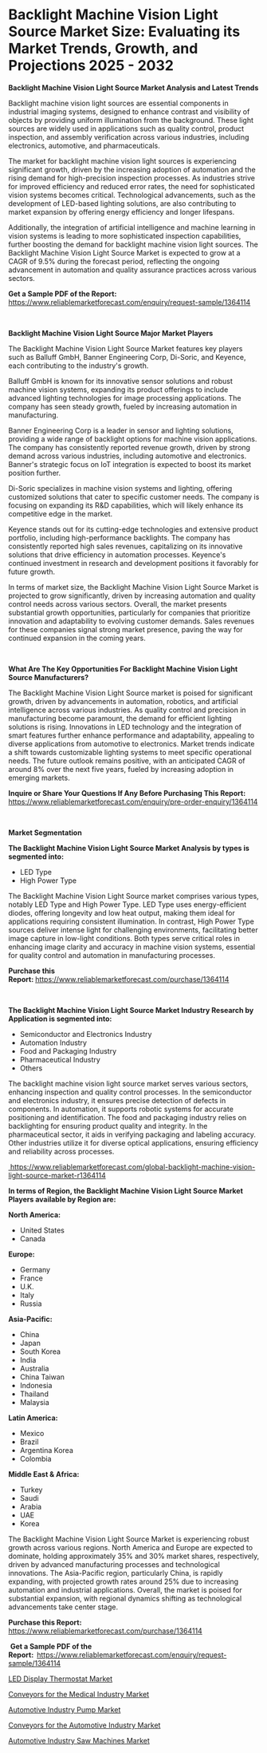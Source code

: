 <p><h1>Backlight Machine Vision Light Source Market Size: Evaluating its Market Trends, Growth, and Projections 2025 - 2032</h1></p><p><strong>Backlight Machine Vision Light Source Market Analysis and Latest Trends</strong></p>
<p><p>Backlight machine vision light sources are essential components in industrial imaging systems, designed to enhance contrast and visibility of objects by providing uniform illumination from the background. These light sources are widely used in applications such as quality control, product inspection, and assembly verification across various industries, including electronics, automotive, and pharmaceuticals.</p><p>The market for backlight machine vision light sources is experiencing significant growth, driven by the increasing adoption of automation and the rising demand for high-precision inspection processes. As industries strive for improved efficiency and reduced error rates, the need for sophisticated vision systems becomes critical. Technological advancements, such as the development of LED-based lighting solutions, are also contributing to market expansion by offering energy efficiency and longer lifespans.</p><p>Additionally, the integration of artificial intelligence and machine learning in vision systems is leading to more sophisticated inspection capabilities, further boosting the demand for backlight machine vision light sources. The Backlight Machine Vision Light Source Market is expected to grow at a CAGR of 9.5% during the forecast period, reflecting the ongoing advancement in automation and quality assurance practices across various sectors.</p></p>
<p><strong>Get a Sample PDF of the Report:&nbsp;</strong> <a href="https://www.reliablemarketforecast.com/enquiry/request-sample/1364114?utm_campaign=1893&utm_medium=2&utm_source=Github&utm_content=ia&utm_term=12042025&utm_id=backlight-machine-vision-light-source">https://www.reliablemarketforecast.com/enquiry/request-sample/1364114</a></p>
<p>&nbsp;</p>
<p><strong>Backlight Machine Vision Light Source Major Market Players</strong></p>
<p><p>The Backlight Machine Vision Light Source Market features key players such as Balluff GmbH, Banner Engineering Corp, Di-Soric, and Keyence, each contributing to the industry's growth. </p><p>Balluff GmbH is known for its innovative sensor solutions and robust machine vision systems, expanding its product offerings to include advanced lighting technologies for image processing applications. The company has seen steady growth, fueled by increasing automation in manufacturing.</p><p>Banner Engineering Corp is a leader in sensor and lighting solutions, providing a wide range of backlight options for machine vision applications. The company has consistently reported revenue growth, driven by strong demand across various industries, including automotive and electronics. Banner's strategic focus on IoT integration is expected to boost its market position further.</p><p>Di-Soric specializes in machine vision systems and lighting, offering customized solutions that cater to specific customer needs. The company is focusing on expanding its R&D capabilities, which will likely enhance its competitive edge in the market.</p><p>Keyence stands out for its cutting-edge technologies and extensive product portfolio, including high-performance backlights. The company has consistently reported high sales revenues, capitalizing on its innovative solutions that drive efficiency in automation processes. Keyence's continued investment in research and development positions it favorably for future growth.</p><p>In terms of market size, the Backlight Machine Vision Light Source Market is projected to grow significantly, driven by increasing automation and quality control needs across various sectors. Overall, the market presents substantial growth opportunities, particularly for companies that prioritize innovation and adaptability to evolving customer demands. Sales revenues for these companies signal strong market presence, paving the way for continued expansion in the coming years.</p></p>
<p>&nbsp;</p>
<p><strong>What Are The Key Opportunities For Backlight Machine Vision Light Source Manufacturers?</strong></p>
<p><p>The Backlight Machine Vision Light Source market is poised for significant growth, driven by advancements in automation, robotics, and artificial intelligence across various industries. As quality control and precision in manufacturing become paramount, the demand for efficient lighting solutions is rising. Innovations in LED technology and the integration of smart features further enhance performance and adaptability, appealing to diverse applications from automotive to electronics. Market trends indicate a shift towards customizable lighting systems to meet specific operational needs. The future outlook remains positive, with an anticipated CAGR of around 8% over the next five years, fueled by increasing adoption in emerging markets.</p></p>
<p><strong>Inquire or Share Your Questions If Any Before Purchasing This Report:</strong> <a href="https://www.reliablemarketforecast.com/enquiry/pre-order-enquiry/1364114?utm_campaign=1893&utm_medium=2&utm_source=Github&utm_content=ia&utm_term=12042025&utm_id=backlight-machine-vision-light-source">https://www.reliablemarketforecast.com/enquiry/pre-order-enquiry/1364114</a></p>
<p>&nbsp;</p>
<p><strong>Market Segmentation</strong></p>
<p><strong>The Backlight Machine Vision Light Source Market Analysis by types is segmented into:</strong></p>
<p><ul><li>LED Type</li><li>High Power Type</li></ul></p>
<p><p>The Backlight Machine Vision Light Source market comprises various types, notably LED Type and High Power Type. LED Type uses energy-efficient diodes, offering longevity and low heat output, making them ideal for applications requiring consistent illumination. In contrast, High Power Type sources deliver intense light for challenging environments, facilitating better image capture in low-light conditions. Both types serve critical roles in enhancing image clarity and accuracy in machine vision systems, essential for quality control and automation in manufacturing processes.</p></p>
<p><strong>Purchase this Report:&nbsp;</strong><a href="https://www.reliablemarketforecast.com/purchase/1364114?utm_campaign=1893&utm_medium=2&utm_source=Github&utm_content=ia&utm_term=12042025&utm_id=backlight-machine-vision-light-source">https://www.reliablemarketforecast.com/purchase/1364114</a></p>
<p>&nbsp;</p>
<p><strong>The Backlight Machine Vision Light Source Market Industry Research by Application is segmented into:</strong></p>
<p><ul><li>Semiconductor and Electronics Industry</li><li>Automation Industry</li><li>Food and Packaging Industry</li><li>Pharmaceutical Industry</li><li>Others</li></ul></p>
<p><p>The backlight machine vision light source market serves various sectors, enhancing inspection and quality control processes. In the semiconductor and electronics industry, it ensures precise detection of defects in components. In automation, it supports robotic systems for accurate positioning and identification. The food and packaging industry relies on backlighting for ensuring product quality and integrity. In the pharmaceutical sector, it aids in verifying packaging and labeling accuracy. Other industries utilize it for diverse optical applications, ensuring efficiency and reliability across processes.</p></p>
<p><a href="https://www.reliablemarketforecast.com/global-backlight-machine-vision-light-source-market-r1364114?utm_campaign=1893&utm_medium=2&utm_source=Github&utm_content=ia&utm_term=12042025&utm_id=backlight-machine-vision-light-source">&nbsp;https://www.reliablemarketforecast.com/global-backlight-machine-vision-light-source-market-r1364114</a></p>
<p><strong>In terms of Region, the Backlight Machine Vision Light Source Market Players available by Region are:</strong></p>
<p>
    <p> <strong> North America: </strong>
        <ul>
            <li>United States</li>
            <li>Canada</li>
        </ul>
        </p> 
    <p> <strong> Europe: </strong>
        <ul>
            <li>Germany</li>
            <li>France</li>
            <li>U.K.</li>
            <li>Italy</li>
            <li>Russia</li>
        </ul>
        </p> 
    <p> <strong> Asia-Pacific: </strong>
        <ul>
            <li>China</li>
            <li>Japan</li>
            <li>South Korea</li>
            <li>India</li>
            <li>Australia</li>
            <li>China Taiwan</li>
            <li>Indonesia</li>
            <li>Thailand</li>
            <li>Malaysia</li>
        </ul>
        </p> 
    <p> <strong> Latin America: </strong>
        <ul>
            <li>Mexico</li>
            <li>Brazil</li>
            <li>Argentina Korea</li>
            <li>Colombia</li>
        </ul>
        </p> 
    <p> <strong> Middle East & Africa: </strong>
        <ul>
            <li>Turkey</li>
            <li>Saudi</li>
            <li>Arabia</li>
            <li>UAE</li>
            <li>Korea</li>
        </ul>
    </p>
    </p>
<p><p>The Backlight Machine Vision Light Source Market is experiencing robust growth across various regions. North America and Europe are expected to dominate, holding approximately 35% and 30% market shares, respectively, driven by advanced manufacturing processes and technological innovations. The Asia-Pacific region, particularly China, is rapidly expanding, with projected growth rates around 25% due to increasing automation and industrial applications. Overall, the market is poised for substantial expansion, with regional dynamics shifting as technological advancements take center stage.</p></p>
<p><strong>Purchase this Report: </strong><a href="https://www.reliablemarketforecast.com/purchase/1364114?utm_campaign=1893&utm_medium=2&utm_source=Github&utm_content=ia&utm_term=12042025&utm_id=backlight-machine-vision-light-source">https://www.reliablemarketforecast.com/purchase/1364114</a></p>
<p>&nbsp;<strong>Get a Sample PDF of the Report:&nbsp;&nbsp;</strong><a href="https://www.reliablemarketforecast.com/enquiry/request-sample/1364114?utm_campaign=1893&utm_medium=2&utm_source=Github&utm_content=ia&utm_term=12042025&utm_id=backlight-machine-vision-light-source">https://www.reliablemarketforecast.com/enquiry/request-sample/1364114</a></p>
<p><strong></strong></p>
<p><p><a href="https://github.com/nedzazollo74/Market-Research-Report-List-1/blob/main/led-display-thermostat-market.md?utm_campaign=1893&utm_medium=2&utm_source=Github&utm_content=ia&utm_term=12042025&utm_id=backlight-machine-vision-light-source">LED Display Thermostat Market</a></p><p><a href="https://github.com/winjelequegt/Market-Research-Report-List-1/blob/main/conveyors-for-the-medical-industry-market.md?utm_campaign=1893&utm_medium=2&utm_source=Github&utm_content=ia&utm_term=12042025&utm_id=backlight-machine-vision-light-source">Conveyors for the Medical Industry Market</a></p><p><a href="https://github.com/fontshatintj/Market-Research-Report-List-1/blob/main/automotive-industry-pump-market.md?utm_campaign=1893&utm_medium=2&utm_source=Github&utm_content=ia&utm_term=12042025&utm_id=backlight-machine-vision-light-source">Automotive Industry Pump Market</a></p><p><a href="https://github.com/bredevasil2q/Market-Research-Report-List-1/blob/main/conveyors-for-the-automotive-industry-market.md?utm_campaign=1893&utm_medium=2&utm_source=Github&utm_content=ia&utm_term=12042025&utm_id=backlight-machine-vision-light-source">Conveyors for the Automotive Industry Market</a></p><p><a href="https://github.com/firdwsermald/Market-Research-Report-List-1/blob/main/automotive-industry-saw-machines-market.md?utm_campaign=1893&utm_medium=2&utm_source=Github&utm_content=ia&utm_term=12042025&utm_id=backlight-machine-vision-light-source">Automotive Industry Saw Machines Market</a></p></p>